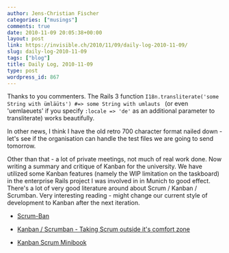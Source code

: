 ```yaml
---
author: Jens-Christian Fischer
categories: ["musings"]
comments: true
date: 2010-11-09 20:05:38+00:00
layout: post
link: https://invisible.ch/2010/11/09/daily-log-2010-11-09/
slug: daily-log-2010-11-09
tags: ["blog"]
title: Daily Log, 2010-11-09
type: post
wordpress_id: 867
---
```


Thanks to you commenters. The Rails 3 function `I18n.transliterate('some String with ümläüts') #=> some String with umlauts ` (or even 'uemlaeuets' if you specify ` :locale => 'de' ` as an additional parameter to transliterate) works beautifully.

In other news, I think I have the old retro 700 character format nailed down - let's see if the organisation can handle the test files we are going to send tomorrow.

Other than that - a lot of private meetings, not much of real work done. Now writing a summary and critique of Kanban for the university. We have utilized some Kanban features (namely the WIP limitation on the taskboard) in the enterprise Rails project I was involved in in Munich to good effect. There's a lot of very good literature around about Scrum / Kanban / Scrumban. Very interesting reading - might change our current style of development to Kanban after the next iteration.



  * [Scrum-Ban](https://leansoftwareengineering.com/ksse/scrum-ban/)


  * [Kanban / Scrumban - Taking Scrum outside it's comfort zone](https://www.slideshare.net/yyeret/scrumban-taking-scrum-outside-its-comfort-zone)


  * [Kanban Scrum Minibook](https://www.infoq.com/minibooks/kanban-scrum-minibook)




